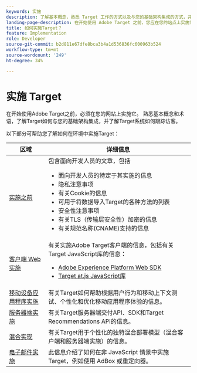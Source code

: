 ```yaml
---
keywords: 实施
description: 了解基本概念，熟悉 Target 工作的方式以及与您的基础架构集成的方式，并了解如何跟踪访问者。
landing-page-description: 在开始使用 Adobe Target 之前，您应在您的站点上实施它，了解一些基本概念和术语，并熟悉 Target 的工作方式。
title: 如何实施Target？
feature: Implementation
role: Developer
source-git-commit: b2d811e67dfe8bca3b4a1d536836fc600963b524
workflow-type: tm+mt
source-wordcount: '249'
ht-degree: 34%

---
```


# 实施 Target

在开始使用Adobe Target之前，必须在您的网站上实施它。 熟悉基本概念和术语，了解Target如何与您的基础架构集成，并了解Target系统如何跟踪访客。

以下部分可帮助您了解如何在环境中实施Target：

| 区域 | 详细信息 |
| --- | --- |
| [实施之前](/help/dev/before-implement/) | 包含面向开发人员的文章，包括<ul><li>面向开发人员的特定于其实施的信息</li><li>隐私注意事项</li><li>有关Cookie的信息</li><li>可用于将数据导入Target的各种方法的列表</li><li>安全性注意事项</li><li>有关TLS（传输层安全性）加密的信息</li><li>有关规范名称(CNAME)支持的信息</li></ul> |
| [客户端 Web 实施](/help/dev/implement/client-side/overview.md) | 有关实施Adobe Target客户端的信息，包括有关Target JavaScript库的信息：<ul><li>[Adobe Experience Platform Web SDK](/help/dev/implement/client-side/aep-web-sdk.md)</li><li>[Target at.js JavaScript库](/help/dev/implement/client-side/atjs/how-atjs-works/how-atjs-works.md)</li></ul> |
| [移动设备应用程序实施](/help/dev/implement/mobile/) | 有关Target如何帮助根据用户行为和移动上下文测试、个性化和优化移动应用程序体验的信息。 |
| [服务器端实施](/help/dev/implement/server-side/server-side-overview.md) | 有关Target服务器端交付API、SDK和Target Recommendations API的信息。 |
| [混合实现](/help/dev/implement/hybrid/) | 有关Target用于个性化的独特混合部署模型（混合客户端和服务器端实施）的信息。 |
| [电子邮件实施](/help/dev/implement/email/overview.md) | 此信息介绍了如何在非 JavaScript 情景中实施 Target，例如使用 AdBox 或重定向器。 |
